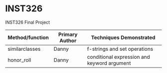 # INST326
INST326 Final Project 

| Method/function | Primary Author | Techniques Demonstrated |
| --------------- | -------------- | ----------------------- |
| similarclasses  | Danny          | f-strings and set operations |
| honor_roll      | Danny          | conditional expression and keyword argument |